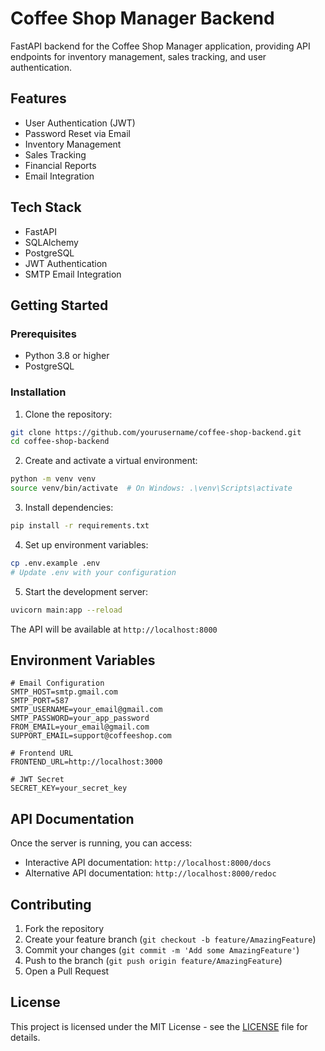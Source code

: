 # Coffee Shop Manager Backend

FastAPI backend for the Coffee Shop Manager application, providing API endpoints for inventory management, sales tracking, and user authentication.

## Features

- User Authentication (JWT)
- Password Reset via Email
- Inventory Management
- Sales Tracking
- Financial Reports
- Email Integration

## Tech Stack

- FastAPI
- SQLAlchemy
- PostgreSQL
- JWT Authentication
- SMTP Email Integration

## Getting Started

### Prerequisites
- Python 3.8 or higher
- PostgreSQL

### Installation

1. Clone the repository:
```bash
git clone https://github.com/yourusername/coffee-shop-backend.git
cd coffee-shop-backend
```

2. Create and activate a virtual environment:
```bash
python -m venv venv
source venv/bin/activate  # On Windows: .\venv\Scripts\activate
```

3. Install dependencies:
```bash
pip install -r requirements.txt
```

4. Set up environment variables:
```bash
cp .env.example .env
# Update .env with your configuration
```

5. Start the development server:
```bash
uvicorn main:app --reload
```

The API will be available at `http://localhost:8000`

## Environment Variables

```env
# Email Configuration
SMTP_HOST=smtp.gmail.com
SMTP_PORT=587
SMTP_USERNAME=your_email@gmail.com
SMTP_PASSWORD=your_app_password
FROM_EMAIL=your_email@gmail.com
SUPPORT_EMAIL=support@coffeeshop.com

# Frontend URL
FRONTEND_URL=http://localhost:3000

# JWT Secret
SECRET_KEY=your_secret_key
```

## API Documentation

Once the server is running, you can access:
- Interactive API documentation: `http://localhost:8000/docs`
- Alternative API documentation: `http://localhost:8000/redoc`

## Contributing

1. Fork the repository
2. Create your feature branch (`git checkout -b feature/AmazingFeature`)
3. Commit your changes (`git commit -m 'Add some AmazingFeature'`)
4. Push to the branch (`git push origin feature/AmazingFeature`)
5. Open a Pull Request

## License

This project is licensed under the MIT License - see the [LICENSE](LICENSE) file for details.
